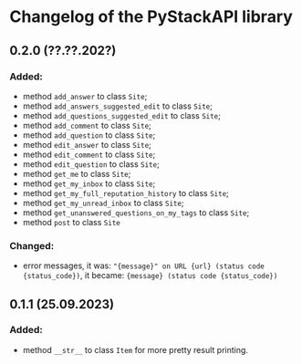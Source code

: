 # Changelog of the PyStackAPI library

## 0.2.0 (??.??.202?)

### Added:

 + method `add_answer` to class `Site`;
 + method `add_answers_suggested_edit` to class `Site`;
 + method `add_questions_suggested_edit` to class `Site`;
 + method `add_comment` to class `Site`;
 + method `add_question` to class `Site`;
 + method `edit_answer` to class `Site`;
 + method `edit_comment` to class `Site`;
 + method `edit_question` to class `Site`;
 + method `get_me` to class `Site`;
 + method `get_my_inbox` to class `Site`;
 + method `get_my_full_reputation_history` to class `Site`;
 + method `get_my_unread_inbox` to class `Site`;
 + method `get_unanswered_questions_on_my_tags` to class `Site`;
 + method `post` to class `Site`

### Changed:

 + error messages, it was: `"{message}" on URL {url} (status code {status_code})`, it became: `{message} (status code {status_code})`

## 0.1.1 (25.09.2023)

### Added:

 + method `__str__` to class `Item` for more pretty result printing.
